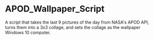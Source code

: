 # APOD_Wallpaper_Script
A script that takes the last 9 pictures of the day from NASA's APOD API, turns them into a 3x3 collage, and sets the collage as the wallpaper Windows 10 computer.
